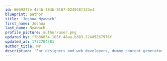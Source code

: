 ```yaml
---
id: 6609277e-4546-484b-9f67-024948f123e4
blueprint: author
title: 'Joshua Nyawach'
first_name: Joshua
last_name: Nyawach
profile_picture: author/user.png
updated_by: ffb86834-185f-48aa-b383-224d5267976f
updated_at: 1732704581
author_title: Mr
description: 'For designers and web developers, dummy content generators are invaluable for illustrating website functionality, visual hierarchy, and design aesthetics without having to create meaningful content from scratch'
---
```

